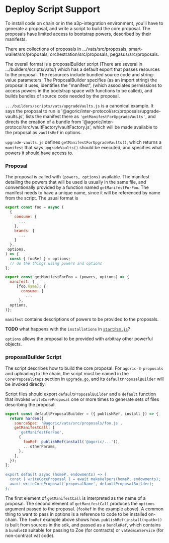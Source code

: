 # Deploy Script Support

To install code on chain or in the a3p-integration environment, you'll have to
generate a proposal, and write a script to build the core proposal. The
proposals have limited access to bootstrap powers, described by their manifests.

There are collections of proposals in .../vats/src/proposals,
smart-wallet/src/proposals, orchestration/src/proposals, pegasus/src/proposals.

The overall format is a proposalBuilder script (There are several in
.../builders/scripts/vats/) which has a default export that passes resources to
the proposal. The resources include bundled source code and string-value
parameters. The ProposalBuilder specifies (as an import string) the proposal
it uses, identifies the "manifest", (which associates permissions to access
powers in the bootstrap space with functions to be called), and builds bundles
of source code needed by the proposal.

`.../builders/scripts/vats/upgradeVaults.js` is a canonical example. It says the
proposal to run is '@agoric/inter-protocol/src/proposals/upgrade-vaults.js',
lists the manifest there as `'getManifestForUpgradeVaults'`, and directs the
creation of a bundle from
'@agoric/inter-protocol/src/vaultFactory/vaultFactory.js', which will be made
available to the proposal as `vaultsRef` in options.

`upgrade-vaults.js` defines `getManifestForUpgradeVaults()`, which returns a
`manifest` that says `upgradeVaults()` should be executed, and specifies what
powers it should have access to.

### Proposal

The proposal is called with `(powers, options)` available. The manifest
detailing the powers that will be used is usually in the same file, and
conventionally provided by a function named `getManifestForFoo`. The manifest
needs to have a unique name, since it will be referenced by name from the
script. The usual format is
```js
export const foo = async (
  {
    consume: {
      ...
    },
    brands: {
      ...
    }
  },
 options,
) => {
  const { fooRef } = options;
  // do the things using powers and options
};

export const getManifestForFoo = (powers, options) => {
  manifest: {
     [foo.name]: {
       consume: {
         ...
      },
  options,
)};
```

`manifest` contains descriptions of powers to be provided to the proposals.

**TODO**  what happens with the `installations` in [`startPsm.js`](https://github.com/Agoric/agoric-sdk/blob/b13743a2cccf0cb63a412b54384435596d4e81ea/packages/inter-protocol/src/proposals/startPSM.js#L496)?

`options` allows the proposal to be provided with arbitray other powerful
objects.

### proposalBuilder Script

The script describes how to build the core proposal. For
`agoric-3-proposals` and uploading to the chain, the script must be named in the
`CoreProposalSteps` section in [`upgrade.go`](../../golang/cosmos/app/upgrade.go),
and its `defaultProposalBuilder` will be invoked directly.

Script files should export `defaultProposalBuilder` and a `default` function
that invokes `writeCoreProposal` one or more times to generate sets of files
describing the proposal.

```js
export const defaultProposalBuilder = ({ publishRef, install }) => {
  return harden({
    sourceSpec: '@agoric/vats/src/proposals/foo.js',
    getManifestCall: [
      'getManifestForFoo',
      {
        fooRef: publishRef(install('@agoric/...')),
        ...otherParams,
      },
    ],
  });
};
`
export default async (homeP, endowments) => {
  const { writeCoreProposal } = await makeHelpers(homeP, endowments);
  await writeCoreProposal('proposalName', defaultProposalBuilder);
};
```

The first element of `getManifestCall` is interpreted as the name of a proposal.
The second element of `getManifestCall` produces the `options` argument passed
to the proposal. (`fooRef` in the example above). A common thing to want to pass
in options is a reference to code to be installed on-chain. The `fooRef` example
above shows how. `publishRef(install(<path>))` is built from sources in the
sdk, and passed as a `bundleRef`, which contains a `bundleID` suitable for
passing to Zoe (for contracts) or `vatAdminService` (for non-contract vat code).

